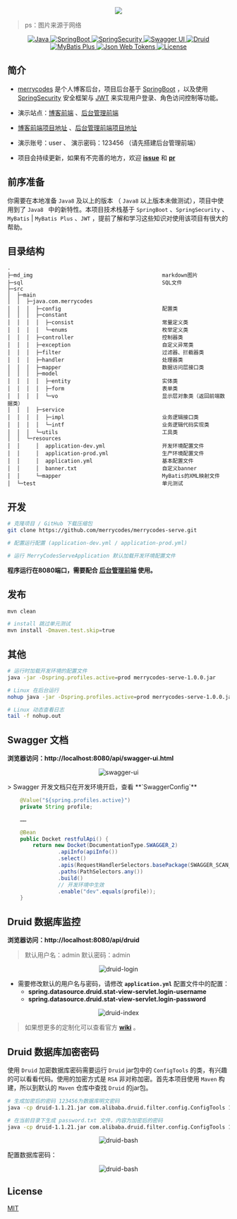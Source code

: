 <p align="center">
    <img src="md_img/merrycodes-square.jpg"/>
</p>

> ps：图片来源于网络

<p style="text-align: center;">
    <a href="https://docs.oracle.com/javase/8/docs/#NewFeature">
        <img src="https://img.shields.io/badge/Java-8-lightgrey?style=plastic&logo=java" alt="Java"/>
    </a>
    <a href="https://spring.io/projects/spring-boot">
         <img src="https://img.shields.io/badge/SpringBoot-2.1.7.RELEASE-orange?style=plastic&logo=spring" alt="SpringBoot"/>
    </a>
     <a href="https://spring.io/projects/spring-security">
         <img src="https://img.shields.io/badge/SpringSecurity-2.1.7.RELEASE-orange?style=plastic&logo=spring" alt="SpringSecurity"/>
    </a>
    <a href="http://springfox.github.io/springfox">
         <img src="https://img.shields.io/badge/Swagger UI-2.9.2-blue?style=plastic&logo=swagger" alt="Swagger UI"/>
    </a>
    <a href="https://github.com/alibaba/druid">
         <img src="https://img.shields.io/badge/Druid-1.1.21-green?style=plastic&logo=apache druid" alt="Druid"/>
    </a>
    <a href="https://mp.baomidou.com">
         <img src="https://img.shields.io/badge/MyBatis Plus-3.2.0-yellow?style=plastic" alt="MyBatis Plus"/>
    </a>
    <a href="https://jwt.io">
        <img src="https://img.shields.io/badge/JWT-0.11.1-9cf?style=plastic&logo=json web tokens" alt="Json Web Tokens"/>
    </a>
    <a href="https://github.com/merrycodes/merrycodes-serve/blob/master/LICENSE">
        <img src="https://img.shields.io/badge/License-MIT-success?style=plastic" alt="License"/>
    </a>
</p>

## 简介

-  [merrycodes](https://github.com/merrycodes/merrycodes-serve) 是个人博客后台，项目后台基于 [SpringBoot](https://spring.io/projects/spring-boot) ，以及使用 [SpringSecurity](https://spring.io/projects/spring-security) 安全框架与 [JWT](https://jwt.io) 来实现用户登录、角色访问控制等功能。
- 演示站点：[博客前端](https://merrycodes.top) 、[后台管理前端](https://admin.merrycodes.top)
- [博客前端项目地址](https://github.com/merrycodes/merrycodes-font) 、[后台管理前端项目地址](https://github.com/merrycodes/merrycodes-admin)
- 演示账号：user 、 演示密码：123456 （请先搭建后台管理前端）

- 项目会持续更新，如果有不完善的地方，欢迎 **[issue](https://github.com/merrycodes/merrycodes-serve/issues/new)** 和 **[pr](https://github.com/merrycodes/merrycodes-serve/compare)**

## 前序准备

你需要在本地准备 `Java8` 及以上的版本 （ `Java8` 以上版本未做测试），项目中使用到了 `Java8 `  中的新特性。本项目技术栈基于 `SpringBoot` 、`SpringSecurity` 、`MyBatis` | `MyBatis Plus`  、`JWT` ，提前了解和学习这些知识对使用该项目有很大的帮助。

## 目录结构

```
.
├─md_img                                         markdown图片
├─sql                                            SQL文件
├─src
│  ├─main
│  │  ├─java.com.merrycodes
│  │  │  ├─config                                配置类
│  │  │  ├─constant
│  │  │  │  ├─consist                            常量定义类
│  │  │  │  └─enums                              枚举定义类
│  │  │  ├─controller                            控制器类
│  │  │  ├─exception                             自定义异常类
│  │  │  ├─filter                                过滤器、拦截器类
│  │  │  ├─handler                               处理器类
│  │  │  ├─mapper                                数据访问层接口类
│  │  │  ├─model
│  │  │  │  ├─entity                             实体类
│  │  │  │  ├─form                               表单类
│  │  │  │  └─vo                                 显示层对象类（返回前端数据类）
│  │  │  ├─service
│  │  │  │  ├─impl                               业务逻辑接口类
│  │  │  │  └─intf                               业务逻辑代码实现类
│  │  │  └─utils                                 工具类
│  │  └─resources
│  │     │  application-dev.yml                  开发环境配置文件
│  │     │  application-prod.yml                 生产环境配置文件
│  │     │  application.yml                      基本配置文件
│  │     │  banner.txt                           自定义banner
│  │     └─mapper                                MyBatis的XML映射文件
│  └─test                                        单元测试
```

## 开发

```bash
# 克隆项目 / GitHub 下载压缩包
git clone https://github.com/merrycodes/merrycodes-serve.git

# 配置运行配置 (application-dev.yml / application-prod.yml) 

# 运行 MerryCodesServeApplication 默认加载开发环境配置文件
```

**程序运行在8080端口，需要配合 [后台管理前端](https://github.com/merrycodes/merrycodes-admin) 使用。**

## 发布

```bash
mvn clean

# install 跳过单元测试
mvn install -Dmaven.test.skip=true
```

## 其他

```bash
# 运行时加载开发环境的配置文件
java -jar -Dspring.profiles.active=prod merrycodes-serve-1.0.0.jar

# Linux 在后台运行
nohup java -jar -Dspring.profiles.active=prod merrycodes-serve-1.0.0.jar &

# Linux 动态查看日志
tail -f nohup.out
```

## Swagger 文档

**浏览器访问：http://localhost:8080/api/swagger-ui.html**

<p align="center">
    <img src="md_img/swagger-ui.png" alt="swagger-ui"/>
</p>
> Swagger 开发文档只在开发环境开启，查看 **`SwaggerConfig`**

```java
    @Value("${spring.profiles.active}")
    private String profile;

	……

    @Bean
    public Docket restfulApi() {
        return new Docket(DocumentationType.SWAGGER_2)
                .apiInfo(apiInfo())
                .select()
                .apis(RequestHandlerSelectors.basePackage(SWAGGER_SCAN_BASE_PACKAGE))
                .paths(PathSelectors.any())
                .build()
                // 开发环境中生效
                .enable("dev".equals(profile));
    }
```

## Druid 数据库监控

**浏览器访问：http://localhost:8080/api/druid**

> 默认用户名：admin	默认密码：admin

<p align="center">
    <img src="md_img/druid-login.png" alt="druid-login" />
</p>

- 需要修改默认的用户名与密码，请修改 **`application.yml`** 配置文件中的配置：
    - **spring.datasource.druid.stat-view-servlet.login-username**
    - **spring.datasource.druid.stat-view-servlet.login-password**

<p align="center">
    <img src="md_img/druid-index.png" alt="druid-index" />
</p>

> 如果想更多的定制化可以查看官方 **[wiki](https://github.com/alibaba/druid/wiki)** 。

## Druid 数据库加密密码

使用 `Druid` 加密数据库密码需要运行 `Druid` jar包中的 `ConfigTools` 的类，有兴趣的可以看看代码。使用的加密方式是 `RSA` 非对称加密。首先本项目使用 `Maven`  构建，所以到默认的 `Maven` 仓库中查找 `Druid` 的jar包。

```bash
# 生成加密后的密码 123456为数据库明文密码
java -cp druid-1.1.21.jar com.alibaba.druid.filter.config.ConfigTools 123456

# 在当前目录下生成 password.txt 文件，内容为加密后的密码
java -cp druid-1.1.21.jar com.alibaba.druid.filter.config.ConfigTools 123456 > password.txt
```

<p align="center">
    <img src="md_img/druid-bash.png" alt="druid-bash" />
</p>

配置数据库密码：

<p align="center">
    <img src="md_img/druid-password.png" alt="druid-bash" />
</p>

## License

[MIT](https://github.com/merrycodes/merrycodes-serve/blob/master/LICENSE)